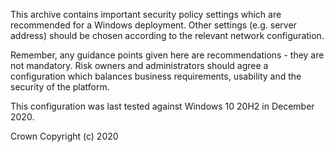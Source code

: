 This archive contains important security policy settings which are recommended for a Windows deployment. Other settings (e.g. server address) should be chosen according to the relevant network configuration.

Remember, any guidance points given here are recommendations - they are not mandatory. Risk owners and administrators should agree a configuration which balances business requirements, usability and the security of the platform. 

This configuration was last tested against Windows 10 20H2 in December 2020.

Crown Copyright (c) 2020
